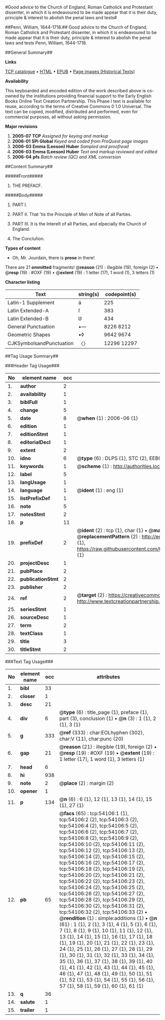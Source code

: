 #Good advice to the Church of England, Roman Catholick and Protestant dissenter, in which it is endeavoured to be made appear that it is their duty, principle & interest to abolish the penal laws and tests#

##Penn, William, 1644-1718.##
Good advice to the Church of England, Roman Catholick and Protestant dissenter, in which it is endeavoured to be made appear that it is their duty, principle & interest to abolish the penal laws and tests
Penn, William, 1644-1718.

##General Summary##

**Links**

[TCP catalogue](http://www.ota.ox.ac.uk/tcp/)  • 
[HTML](http://tei.it.ox.ac.uk/tcp/Texts-HTML/free/A54/A54142.html)  • 
[EPUB](http://tei.it.ox.ac.uk/tcp/Texts-EPUB/free/A54/A54142.epub) • 
[Page images (Historical Texts)](https://data.historicaltexts.jisc.ac.uk/view?pubId=eebo-12100578e&pageId=eebo-12100578e-54106-1)

**Availability**

This keyboarded and encoded edition of the
	       work described above is co-owned by the institutions
	       providing financial support to the Early English Books
	       Online Text Creation Partnership. This Phase I text is
	       available for reuse, according to the terms of Creative
	       Commons 0 1.0 Universal. The text can be copied,
	       modified, distributed and performed, even for
	       commercial purposes, all without asking permission.

**Major revisions**

1. __2005-07__ __TCP__ *Assigned for keying and markup*
1. __2006-01__ __SPi Global__ *Keyed and coded from ProQuest page images*
1. __2006-03__ __Emma (Leeson) Huber__ *Sampled and proofread*
1. __2006-03__ __Emma (Leeson) Huber__ *Text and markup reviewed and edited*
1. __2006-04__ __pfs__ *Batch review (QC) and XML conversion*

##Content Summary##

#####Front#####

1. THE PREFACF.

#####Body#####

1. PART I.

1. PART II. That 'tis the Principle of Men of Note of all Parties.

1. PART III. It is the Intereſt of all Parties, and eſpecially the Church of England.

1. The Concluſion.

**Types of content**

  * Oh, Mr. Jourdain, there is **prose** in there!

There are 21 **ommitted** fragments! 
 @__reason__ (21) : illegible (19), foreign (2)  •  @__resp__ (19) : #OXF (19)  •  @__extent__ (19) : 1 letter (17), 1 word (1), 3 letters (1)

**Character listing**


|Text|string(s)|codepoint(s)|
|---|---|---|
|Latin-1 Supplement|á|225|
|Latin Extended-A|ſ|383|
|Latin Extended-B|Ʋ|434|
|General Punctuation|•—|8226 8212|
|Geometric Shapes|▪◊|9642 9674|
|CJKSymbolsandPunctuation|〈〉|12296 12297|

##Tag Usage Summary##

###Header Tag Usage###

|No|element name|occ|attributes|
|---|---|---|---|
|1.|__author__|2||
|2.|__availability__|1||
|3.|__biblFull__|1||
|4.|__change__|5||
|5.|__date__|8| @__when__ (1) : 2006-06 (1)|
|6.|__edition__|1||
|7.|__editionStmt__|1||
|8.|__editorialDecl__|1||
|9.|__extent__|2||
|10.|__idno__|6| @__type__ (6) : DLPS (1), STC (2), EEBO-CITATION (1), OCLC (1), VID (1)|
|11.|__keywords__|1| @__scheme__ (1) : http://authorities.loc.gov/ (1)|
|12.|__label__|5||
|13.|__langUsage__|1||
|14.|__language__|1| @__ident__ (1) : eng (1)|
|15.|__listPrefixDef__|1||
|16.|__note__|5||
|17.|__notesStmt__|2||
|18.|__p__|11||
|19.|__prefixDef__|2| @__ident__ (2) : tcp (1), char (1)  •  @__matchPattern__ (2) : ([0-9\-]+):([0-9IVX]+) (1), (.+) (1)  •  @__replacementPattern__ (2) : http://eebo.chadwyck.com/downloadtiff?vid=$1&page=$2 (1), https://raw.githubusercontent.com/textcreationpartnership/Texts/master/tcpchars.xml#$1 (1)|
|20.|__projectDesc__|1||
|21.|__pubPlace__|2||
|22.|__publicationStmt__|2||
|23.|__publisher__|2||
|24.|__ref__|2| @__target__ (2) : https://creativecommons.org/publicdomain/zero/1.0/ (1), http://www.textcreationpartnership.org/docs/. (1)|
|25.|__seriesStmt__|1||
|26.|__sourceDesc__|1||
|27.|__term__|2||
|28.|__textClass__|1||
|29.|__title__|3||
|30.|__titleStmt__|2||


###Text Tag Usage###

|No|element name|occ|attributes|
|---|---|---|---|
|1.|__bibl__|33||
|2.|__closer__|1||
|3.|__desc__|21||
|4.|__div__|6| @__type__ (6) : title_page (1), preface (1), part (3), conclusion (1)  •  @__n__ (3) : 1 (1), 2 (1), 3 (1)|
|5.|__g__|333| @__ref__ (333) : char:EOLhyphen (302), char:V (11), char:punc (20)|
|6.|__gap__|21| @__reason__ (21) : illegible (19), foreign (2)  •  @__resp__ (19) : #OXF (19)  •  @__extent__ (19) : 1 letter (17), 1 word (1), 3 letters (1)|
|7.|__head__|6||
|8.|__hi__|938||
|9.|__note__|2| @__place__ (2) : margin (2)|
|10.|__opener__|1||
|11.|__p__|134| @__n__ (6) : 6 (1), 12 (1), 13 (1), 14 (1), 15 (1), 27 (1)|
|12.|__pb__|65| @__facs__ (65) : tcp:54106:1 (1), tcp:54106:2 (2), tcp:54106:3 (2), tcp:54106:4 (2), tcp:54106:5 (2), tcp:54106:6 (2), tcp:54106:7 (2), tcp:54106:8 (2), tcp:54106:9 (2), tcp:54106:10 (2), tcp:54106:11 (2), tcp:54106:12 (2), tcp:54106:13 (2), tcp:54106:14 (2), tcp:54106:15 (2), tcp:54106:16 (2), tcp:54106:17 (2), tcp:54106:18 (2), tcp:54106:19 (2), tcp:54106:20 (2), tcp:54106:21 (2), tcp:54106:22 (2), tcp:54106:23 (2), tcp:54106:24 (2), tcp:54106:25 (2), tcp:54106:26 (2), tcp:54106:27 (2), tcp:54106:28 (2), tcp:54106:29 (2), tcp:54106:30 (2), tcp:54106:31 (2), tcp:54106:32 (2), tcp:54106:33 (2)  •  @__rendition__ (1) : simple:additions (1)  •  @__n__ (61) : 1 (1), 2 (1), 3 (1), 4 (1), 5 (1), 6 (1), 7 (1), 8 (1), 9 (1), 10 (1), 11 (1), 12 (1), 13 (1), 14 (1), 15 (1), 16 (1), 17 (1), 18 (1), 19 (1), 20 (1), 21 (1), 22 (1), 23 (1), 24 (1), 25 (1), 26 (1), 27 (1), 28 (1), 29 (1), 30 (1), 31 (1), 32 (1), 33 (1), 34 (1), 35 (1), 36 (1), 37 (1), 38 (1), 39 (1), 40 (1), 41 (1), 42 (1), 43 (1), 44 (1), 45 (1), 46 (1), 47 (1), 48 (1), 49 (1), 50 (1), 51 (1), 52 (1), 53 (1), 54 (1), 55 (1), 56 (1), 57 (1), 58 (1), 59 (1), 60 (1), 61 (1)|
|13.|__q__|36||
|14.|__salute__|1||
|15.|__trailer__|1||
